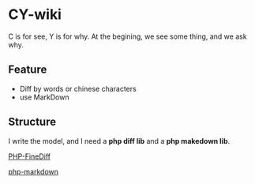 CY-wiki
=======

C is for see, Y is for why. At the begining, we see some thing, and we ask why.

Feature
-------

- Diff by words or chinese characters
- use MarkDown

Structure
---------

I write the model, and I need a **php diff lib** and a **php makedown lib**.

[PHP-FineDiff](https://github.com/gorhill/PHP-FineDiff)

[php-markdown](https://github.com/michelf/php-markdown)
